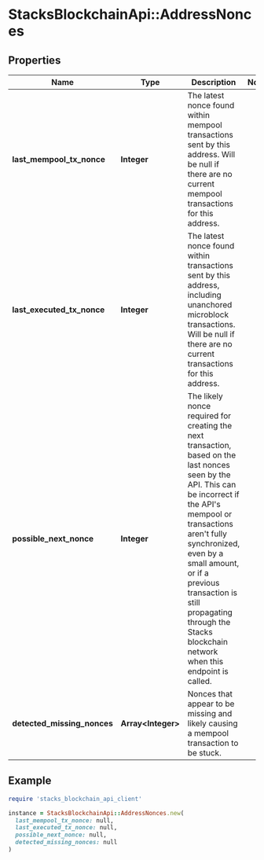 # StacksBlockchainApi::AddressNonces

## Properties

| Name | Type | Description | Notes |
| ---- | ---- | ----------- | ----- |
| **last_mempool_tx_nonce** | **Integer** | The latest nonce found within mempool transactions sent by this address. Will be null if there are no current mempool transactions for this address. |  |
| **last_executed_tx_nonce** | **Integer** | The latest nonce found within transactions sent by this address, including unanchored microblock transactions. Will be null if there are no current transactions for this address. |  |
| **possible_next_nonce** | **Integer** | The likely nonce required for creating the next transaction, based on the last nonces seen by the API. This can be incorrect if the API&#39;s mempool or transactions aren&#39;t fully synchronized, even by a small amount, or if a previous transaction is still propagating through the Stacks blockchain network when this endpoint is called. |  |
| **detected_missing_nonces** | **Array&lt;Integer&gt;** | Nonces that appear to be missing and likely causing a mempool transaction to be stuck. |  |

## Example

```ruby
require 'stacks_blockchain_api_client'

instance = StacksBlockchainApi::AddressNonces.new(
  last_mempool_tx_nonce: null,
  last_executed_tx_nonce: null,
  possible_next_nonce: null,
  detected_missing_nonces: null
)
```

